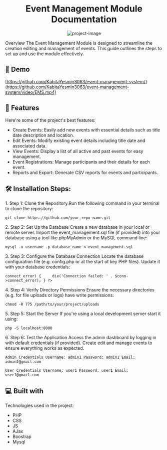 <h1 align="center" id="title">Event Management Module Documentation</h1>

<p align="center"><img src="https://socialify.git.ci/KabitaYesmin3063/event-management-system/image?font=Bitter&amp;language=1&amp;name=1&amp;owner=1&amp;pattern=Charlie+Brown&amp;stargazers=1&amp;theme=Auto" alt="project-image"></p>

<p id="description">Overview The Event Management Module is designed to streamline the creation editing and management of events. This guide outlines the steps to set up and use the module effectively.</p>

<h2>🚀 Demo</h2>

[https://github.com/KabitaYesmin3063/event-management-system/](https://github.com/KabitaYesmin3063/event-management-system/video/EMS.mp4)

  
  
<h2>🌟 Features</h2>

Here're some of the project's best features:

*   Create Events: Easily add new events with essential details such as title date description and location.
*   Edit Events: Modify existing event details including title date and associated data.
*   View Events: Display a list of all active and past events for easy management.
*   Event Registrations: Manage participants and their details for each event.
*   Reports and Export: Generate CSV reports for events and participants.

<h2>🛠️ Installation Steps:</h2>

<p>1. Step 1: Clone the Repository.Run the following command in your terminal to clone the repository:</p>

```
git clone https://github.com/your-repo-name.git  
```

<p>2. Step 2: Set Up the Database Create a new database in your local or remote server. Import the event_management.sql file (if provided) into your database using a tool like phpMyAdmin or the MySQL command line:</p>

```
mysql -u username -p database_name < event_management.sql
```

<p>3. Step 3: Configure the Database Connection Locate the database configuration file (e.g. config.php or at the start of key PHP files). Update it with your database credentials:</p>

```
connect_error) {     die('Connection failed: ' . $conn->connect_error); } ?>
```

<p>4. Step 4: Verify Directory Permissions Ensure the necessary directories (e.g. for file uploads or logs) have write permissions:</p>

```
chmod -R 775 /path/to/your/project/uploads
```

<p>5. Step 5: Start the Server If you're using a local development server start it using:</p>

```
php -S localhost:8000
```

<p>6. Step 6: Test the Application Access the admin dashboard by logging in with default credentials (if provided). Create edit and manage events to ensure everything works as expected.</p>

```
Admin Credentials Username: admin1 Password: admin1 Email: admin1@gmail.com 
```

```
User Credentials Username: user1 Password: user1 Email: user1@gmail.com
```

  
  
<h2>💻 Built with</h2>

Technologies used in the project:

*   PHP
*   CSS
*   JS
*   AJax
*   Boostrap
*   Mysql